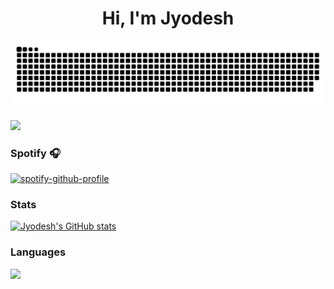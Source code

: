 





<h1 align="center">Hi, I'm Jyodesh</h1>

<div align="center">
  <a href="https://1999azzar.github.io/1999AZZAR/">
  <img  src="https://github.com/1999AZZAR/1999AZZAR/blob/main/resources/img/grid-snake.svg"
       alt="snake" /></a>
</div>

<a href="https://hits.seeyoufarm.com"><img src="https://hits.seeyoufarm.com/api/count/incr/badge.svg?url=https%3A%2F%2Fgithub.com%2Fjyodesh10%2F&count_bg=%2379C83D&title_bg=%23555555&icon=mailchimp.svg&icon_color=%23E7E7E7&title=Views&edge_flat=true"/></a>

### Spotify 🎧
[![spotify-github-profile](https://spotify-github-profile.kittinanx.com/api/view?uid=1wsinmrn8mozl85eqr3rpo150&cover_image=true&theme=default&show_offline=false&background_color=121212&interchange=false)](https://github.com/kittinan/spotify-github-profile)

### Stats
[![Jyodesh's GitHub stats](https://github-readme-stats.vercel.app/api?username=jyodesh10&show_icons=true&theme=dracula)](https://github.com/jyodesh10/github-readme-stats)

### Languages
<img
  src="https://cr-skills-chart-widget.azurewebsites.net/api/api?username=jyodesh10"
/>


